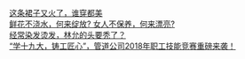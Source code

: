   
[这条裙子又火了，谁穿都美](http://www.dianyue.me/archives/238/z48ivmsoe2ga77am/)  
[鲜花不浇水，何来绽放? 女人不保养，何来漂亮?](http://www.dianyue.me/archives/842/chlmzr9h389xf2wf/)  
[经常染发烫发，林允的头要秃了？](http://www.dianyue.me/archives/218/jvnj2ihozfb7agum/)  
[“学十九大，铸工匠心”，管道公司2018年职工技能竞赛重磅来袭！](http://www.dianyue.me/archives/282/yhqf79jp2xtpzz1g/)